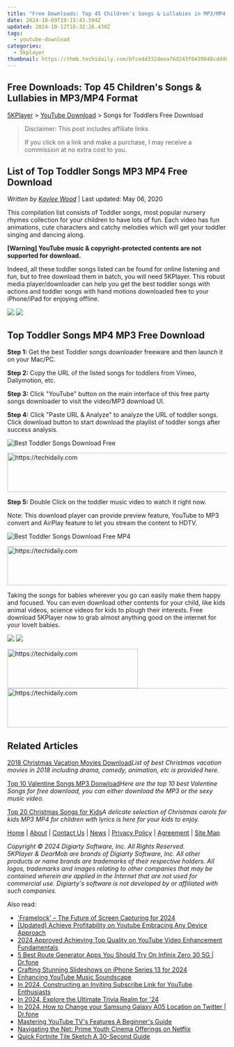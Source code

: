 ```yaml
---
title: "Free Downloads: Top 45 Children's Songs & Lullabies in MP3/MP4 Format"
date: 2024-10-09T19:15:43.594Z
updated: 2024-10-12T16:32:26.430Z
tags:
  - youtube-download
categories:
  - 5kplayer
thumbnail: https://thmb.techidaily.com/bfce4d332deea76d243f8439048cdd48e83f3f7bffbf49e41ff2d8a5b05d2343.jpg
---
```


## Free Downloads: Top 45 Children's Songs & Lullabies in MP3/MP4 Format

[5KPlayer](https://tools.techidaily.com/5kplayer/products/) \> [YouTube Download](https://tools.techidaily.com/5kplayer/youtube-download/) \> Songs for Toddlers Free Download

>  Disclaimer: This post includes affiliate links
>
>  If you click on a link and make a purchase, I may receive a commission at no extra cost to you.
>

## List of Top Toddler Songs MP3 MP4 Free Download

 _Written by [Kaylee Wood](https://www.quora.com/profile/Amanda-Hu-21)_ | Last updated: May 06, 2020 

This compilation list consists of Toddler songs, most popular nursery rhymes collection for your children to have lots of fun. Each video has fun animations, cute characters and catchy melodies which will get your toddler singing and dancing along.

**\[Warning\] YouTube music & copyright-protected contents are not supported for download.**

Indeed, all these toddler songs listed can be found for online listening and fun, but to free download them in batch, you will need 5KPlayer. This robust media player/downloader can help you get the best toddler songs with actions and toddler songs with hand motions downloaded free to your iPhone/iPad for enjoying offline. 

[![](https://www.5kplayer.com/youtube-download/../button/freedownwhitewin.png)](https://tools.techidaily.com/5kplayer/products/) [![](https://www.5kplayer.com/youtube-download/../button/freedownbackmac.png)](https://tools.techidaily.com/5kplayer/products/) 

## Top Toddler Songs MP4 MP3 Free Download

**Step 1:** Get the best Toddler songs downloader freeware and then launch it on your Mac/PC. 

**Step 2:** Copy the URL of the listed songs for toddlers from Vimeo, Dailymotion, etc. 

**Step 3:** Click "YouTube" button on the main interface of this free party songs downloader to visit the video/MP3 download UI. 

**Step 4:** Click "Paste URL & Analyze" to analyze the URL of toddler songs. Click download button to start download the playlist of toddler songs after success analysis. 

![Best Toddler Songs Download Free](https://www.5kplayer.com/youtube-download/img/toddlers-songs-download.jpg)

<!-- affiliate ads begin -->
<a href="https://appsumo.8odi.net/c/5597632/2037346/7443" target="_top" id="2037346">
  <img src="//a.impactradius-go.com/display-ad/7443-2037346" border="0" alt="https://techidaily.com" width="728" height="90"/>
</a>
<img height="0" width="0" src="https://appsumo.8odi.net/i/5597632/2037346/7443" style="position:absolute;visibility:hidden;" border="0" />
<!-- affiliate ads end -->

**Step 5:** Double Click on the toddler music video to watch it right now. 

Note: This download player can provide preview feature, YouTube to MP3 convert and AirPlay feature to let you stream the content to HDTV.

![Best Toddler Songs Download Free MP4](https://www.5kplayer.com/youtube-download/img/free-toddlers-songs-download-play.jpg)

<!-- affiliate ads begin -->
<a href="https://imp.i357552.net/c/5597632/1013424/11832" target="_top" id="1013424">
  <img src="//a.impactradius-go.com/display-ad/11832-1013424" border="0" alt="https://techidaily.com" width="728" height="90"/>
</a>
<img height="0" width="0" src="https://imp.i357552.net/i/5597632/1013424/11832" style="position:absolute;visibility:hidden;" border="0" />
<!-- affiliate ads end -->

Taking the songs for babies wherever you go can easily make them happy and focused. You can even download other contents for your child, like kids animal videos, science videos for kids to plough their interests. Free download 5KPlayer now to grab almost anything good on the internet for your lovelt babies.

[![](https://www.5kplayer.com/youtube-download/../button/freedownwhitewin.png)](https://tools.techidaily.com/5kplayer/products/) [![](https://www.5kplayer.com/youtube-download/../button/freedownbackmac.png)](https://tools.techidaily.com/5kplayer/products/) 

<!-- affiliate ads begin -->
<a href="https://aligracehair.sjv.io/c/5597632/1934254/19272" target="_top" id="1934254">
  <img src="//a.impactradius-go.com/display-ad/19272-1934254" border="0" alt="https://techidaily.com" width="300" height="90"/>
</a>
<img height="0" width="0" src="https://aligracehair.sjv.io/i/5597632/1934254/19272" style="position:absolute;visibility:hidden;" border="0" />
<!-- affiliate ads end -->

<!-- affiliate ads begin -->
<a href="https://appsumo.8odi.net/c/5597632/2094421/7443" target="_top" id="2094421">
  <img src="//a.impactradius-go.com/display-ad/7443-2094421" border="0" alt="https://techidaily.com" width="728" height="90"/>
</a>
<img height="0" width="0" src="https://appsumo.8odi.net/i/5597632/2094421/7443" style="position:absolute;visibility:hidden;" border="0" />
<!-- affiliate ads end -->

## Related Articles

[2018 Christmas Vacation Movies Download](https://tools.techidaily.com/5kplayer/youtube-download/)_List of best Christmas vacation movies in 2018 including drama, comedy, animation, etc is provided here._

[Top 10 Valentine Songs MP3 Donwload](https://tools.techidaily.com/5kplayer/youtube-download/)_Here are the top 10 best Valentine Songs for free download, you can either download the MP3 or the sexy music video._

[Top 20 Christmas Songs for Kids](https://tools.techidaily.com/5kplayer/youtube-download/)_A delicate selection of Christmas carols for kids MP3 MP4 for children with lyrics is here for your kids to enjoy._

[Home](https://tools.techidaily.com/5kplayer/products/) | [About](https://tools.techidaily.com/5kplayer/products/) | [Contact Us](https://tools.techidaily.com/5kplayer/products/) | [News](https://tools.techidaily.com/5kplayer/products/) | [Privacy Policy](https://tools.techidaily.com/5kplayer/products/) | [Agreement](https://tools.techidaily.com/5kplayer/products/) | [Site Map](https://tools.techidaily.com/5kplayer/products/)

_Copyright © 2024 Digiarty Software, Inc. All Rights Reserved._  
_5KPlayer & DearMob are brands of Digiarty Software, Inc. All other products or name brands are trademarks of their respective holders. All logos, trademarks and images relating to other companies that may be contained wherein are applied in the Internet that are not used for commercial use. Digiarty's software is not developed by or affiliated with such companies._

<ins class="adsbygoogle"
     style="display:block"
     data-ad-format="autorelaxed"
     data-ad-client="ca-pub-7571918770474297"
     data-ad-slot="1223367746"></ins>

<ins class="adsbygoogle"
     style="display:block"
     data-ad-client="ca-pub-7571918770474297"
     data-ad-slot="8358498916"
     data-ad-format="auto"
     data-full-width-responsive="true"></ins>

<span class="atpl-alsoreadstyle">Also read:</span>
<div><ul>
<li><a href="https://desktop-recording.techidaily.com/framelock-the-future-of-screen-capturing-for-2024/"><u>'Framelock' – The Future of Screen Capturing for 2024</u></a></li>
<li><a href="https://youtube-video-recordings.techidaily.com/updated-achieve-profitability-on-youtube-embracing-any-device-approach/"><u>[Updated] Achieve Profitability on Youtube Embracing Any Device Approach</u></a></li>
<li><a href="https://youtube-video-recordings.techidaily.com/2024-approved-achieving-top-quality-on-youtube-video-enhancement-fundamentals/"><u>2024 Approved Achieving Top Quality on YouTube Video Enhancement Fundamentals</u></a></li>
<li><a href="https://location-fake.techidaily.com/5-best-route-generator-apps-you-should-try-on-infinix-zero-30-5g-drfone-by-drfone-virtual-android/"><u>5 Best Route Generator Apps You Should Try On Infinix Zero 30 5G | Dr.fone</u></a></li>
<li><a href="https://fox-http.techidaily.com/crafting-stunning-slideshows-on-iphone-series-13-for-2024/"><u>Crafting Stunning Slideshows on iPhone Series 13 for 2024</u></a></li>
<li><a href="https://youtube-video-recordings.techidaily.com/enhancing-youtube-music-soundscape/"><u>Enhancing YouTube Music Soundscape</u></a></li>
<li><a href="https://youtube-video-recordings.techidaily.com/in-2024-constructing-an-inviting-subscribe-link-for-youtube-enthusiasts/"><u>In 2024, Constructing an Inviting Subscribe Link for YouTube Enthusiasts</u></a></li>
<li><a href="https://article-tips.techidaily.com/in-2024-explore-the-ultimate-trivia-realm-for-24/"><u>In 2024, Explore the Ultimate Trivia Realm for '24</u></a></li>
<li><a href="https://location-social.techidaily.com/in-2024-how-to-change-your-samsung-galaxy-a05-location-on-twitter-drfone-by-drfone-virtual-android/"><u>In 2024, How to Change your Samsung Galaxy A05 Location on Twitter | Dr.fone</u></a></li>
<li><a href="https://youtube-docs.techidaily.com/ring-youtube-tvs-features-a-beginners-guide/"><u>Mastering YouTube TV's Features A Beginner's Guide</u></a></li>
<li><a href="https://technical-tips.techidaily.com/1722847669737-navigating-the-net-prime-youth-cinema-offerings-on-netflix/"><u>Navigating the Net: Prime Youth Cinema Offerings on Netflix</u></a></li>
<li><a href="https://youtube-video-recordings.techidaily.com/quick-fortnite-tile-sketch-a-30-second-guide/"><u>Quick Fortnite Tile Sketch A 30-Second Guide</u></a></li>
</ul></div>

